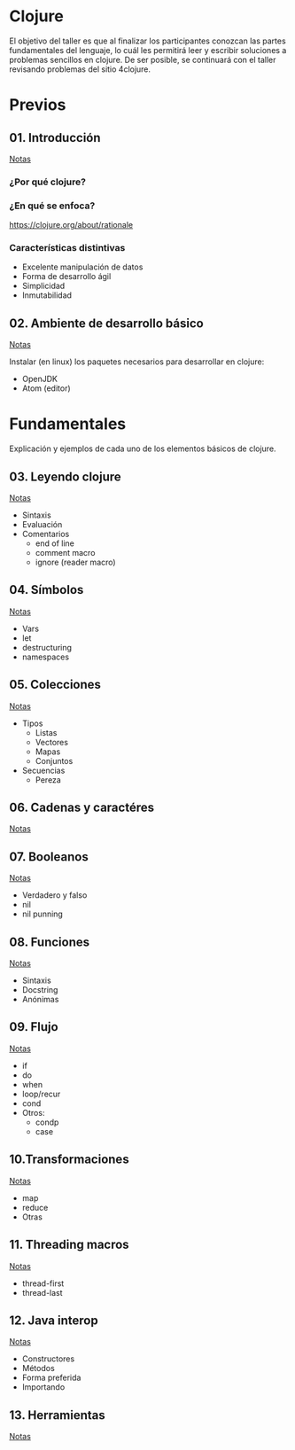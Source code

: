 # Clojure

El objetivo del taller es que al finalizar los participantes conozcan las partes fundamentales del lenguaje, lo cuál les permitirá leer y escribir soluciones a problemas sencillos en clojure. De ser posible, se continuará con el taller revisando problemas del sitio 4clojure.

# Previos #

## 01. Introducción ##
[Notas](doc/introducción.md)

### ¿Por qué clojure? ###

### ¿En qué se enfoca? ###

https://clojure.org/about/rationale

### Características distintivas ###

- Excelente manipulación de datos
- Forma de desarrollo ágil
- Simplicidad
- Inmutabilidad

## 02. Ambiente de desarrollo básico ##
[Notas](doc/dev-env.md)

Instalar (en linux) los paquetes necesarios para desarrollar en clojure:

- OpenJDK
- Atom (editor)

# Fundamentales #

Explicación y ejemplos de cada uno de los elementos básicos de clojure.

## 03. Leyendo clojure ##
[Notas](src/taller/leyendo_clojure.clj)

- Sintaxis
- Evaluación
- Comentarios
  - end of line
  - comment macro
  - ignore (reader macro)

## 04. Símbolos ##
[Notas](src/taller/símbolos.clj)

  - Vars
  - let
  - destructuring
  - namespaces

## 05. Colecciones ##
[Notas](src/taller/colecciones.clj)

  - Tipos
    - Listas
    - Vectores
    - Mapas
    - Conjuntos
  - Secuencias
    - Pereza

## 06. Cadenas y caractéres ##
[Notas](src/taller/cadenas_caracteres.clj)

## 07. Booleanos ##
[Notas](src/taller/booleanos.clj)

  - Verdadero y falso
  - nil
  - nil punning

## 08. Funciones ##
[Notas](src/taller/funciones.clj)

  - Sintaxis
  - Docstring
  - Anónimas

## 09. Flujo ##
[Notas](src/taller/flujo.clj)

  - if
  - do
  - when
  - loop/recur
  - cond
  - Otros:
    - condp
    - case

## 10.Transformaciones ###
[Notas](src/taller/transformando_secuencias.clj)

- map
- reduce
- Otras

## 11. Threading macros ##
[Notas](src/taller/threading_macros.clj)

- thread-first
- thread-last

## 12. Java interop ##
[Notas](src/taller/interop.clj)

- Constructores
- Métodos
- Forma preferida
- Importando

## 13. Herramientas ##
[Notas](doc/herramientas.md)
